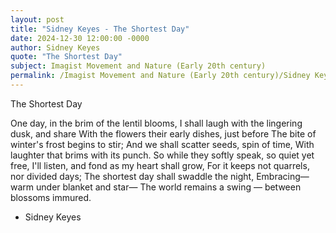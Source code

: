 ```yaml
---
layout: post
title: "Sidney Keyes - The Shortest Day"
date: 2024-12-30 12:00:00 -0000
author: Sidney Keyes
quote: "The Shortest Day"
subject: Imagist Movement and Nature (Early 20th century)
permalink: /Imagist Movement and Nature (Early 20th century)/Sidney Keyes/Sidney Keyes - The Shortest Day
---
```


The Shortest Day

One day, in the brim of the lentil blooms,
I shall laugh with the lingering dusk, and share
With the flowers their early dishes, just before
The bite of winter's frost begins to stir;
And we shall scatter seeds, spin of time,
With laughter that brims with its punch.
So while they softly speak, so quiet yet free,
I'll listen, and fond as my heart shall grow,
For it keeps not quarrels, nor divided days;
The shortest day shall swaddle the night,
Embracing—warm under blanket and star—
The world remains a swing — between blossoms immured.


- Sidney Keyes
